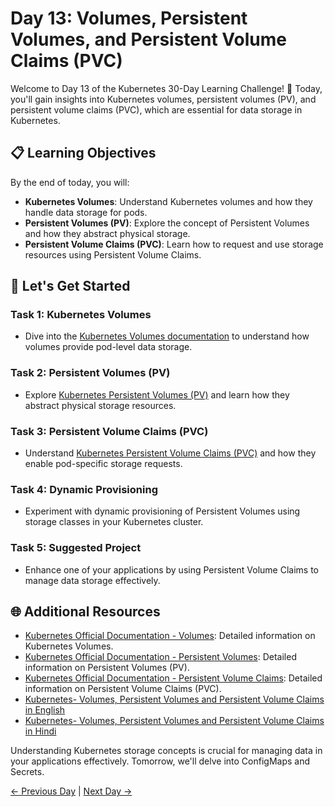 # Day 13: Volumes, Persistent Volumes, and Persistent Volume Claims (PVC)

Welcome to Day 13 of the Kubernetes 30-Day Learning Challenge! 🚀 Today, you'll gain insights into Kubernetes volumes, persistent volumes (PV), and persistent volume claims (PVC), which are essential for data storage in Kubernetes.

## 📋 Learning Objectives

By the end of today, you will:
- **Kubernetes Volumes**: Understand Kubernetes volumes and how they handle data storage for pods.
- **Persistent Volumes (PV)**: Explore the concept of Persistent Volumes and how they abstract physical storage.
- **Persistent Volume Claims (PVC)**: Learn how to request and use storage resources using Persistent Volume Claims.

## 🚀 Let's Get Started

### Task 1: Kubernetes Volumes
- Dive into the [Kubernetes Volumes documentation](https://kubernetes.io/docs/concepts/storage/volumes/) to understand how volumes provide pod-level data storage.

### Task 2: Persistent Volumes (PV)
- Explore [Kubernetes Persistent Volumes (PV)](https://kubernetes.io/docs/concepts/storage/persistent-volumes/) and learn how they abstract physical storage resources.

### Task 3: Persistent Volume Claims (PVC)
- Understand [Kubernetes Persistent Volume Claims (PVC)](https://kubernetes.io/docs/concepts/storage/persistent-volumes/#expanding-persistent-volumes-claims) and how they enable pod-specific storage requests.

### Task 4: Dynamic Provisioning
- Experiment with dynamic provisioning of Persistent Volumes using storage classes in your Kubernetes cluster.

### Task 5: Suggested Project
- Enhance one of your applications by using Persistent Volume Claims to manage data storage effectively.

## 🌐 Additional Resources

- [Kubernetes Official Documentation - Volumes](https://kubernetes.io/docs/concepts/storage/volumes/): Detailed information on Kubernetes Volumes.
- [Kubernetes Official Documentation - Persistent Volumes](https://kubernetes.io/docs/concepts/storage/persistent-volumes/): Detailed information on Persistent Volumes (PV).
- [Kubernetes Official Documentation - Persistent Volume Claims](https://kubernetes.io/docs/concepts/storage/persistent-volumes/#expanding-persistent-volumes-claims): Detailed information on Persistent Volume Claims (PVC).
- [Kubernetes- Volumes, Persistent Volumes and Persistent Volume Claims in English](https://youtu.be/0swOh5C3OVM?si=ADTl9-5KsmYf7-Ro)
- [Kubernetes- Volumes, Persistent Volumes and Persistent Volume Claims in Hindi](https://youtu.be/9zjGOCb-6As?si=ShwjUSYQsqV8NLP8)

Understanding Kubernetes storage concepts is crucial for managing data in your applications effectively. Tomorrow, we'll delve into ConfigMaps and Secrets.

[← Previous Day](../Day12/README.md) | [Next Day →](../Day14/README.md)
